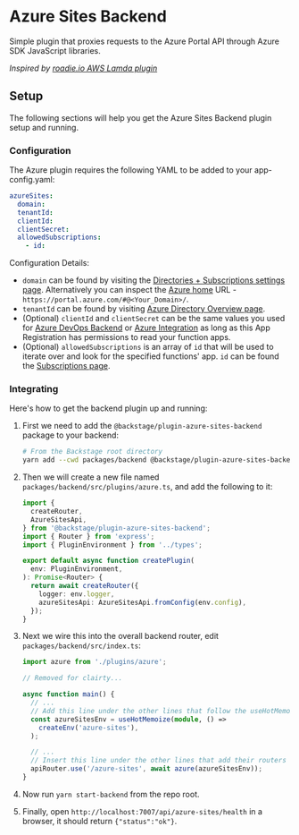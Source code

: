 # Azure Sites Backend

Simple plugin that proxies requests to the Azure Portal API through Azure SDK JavaScript libraries.

_Inspired by [roadie.io AWS Lamda plugin](https://roadie.io/backstage/plugins/aws-lambda/)_

## Setup

The following sections will help you get the Azure Sites Backend plugin setup and running.

### Configuration

The Azure plugin requires the following YAML to be added to your app-config.yaml:

```yaml
azureSites:
  domain:
  tenantId:
  clientId:
  clientSecret:
  allowedSubscriptions:
    - id:
```

Configuration Details:

- `domain` can be found by visiting the [Directories + Subscriptions settings page](https://portal.azure.com/#settings/directory). Alternatively you can inspect the [Azure home](https://portal.azure.com/#home) URL - `https://portal.azure.com/#@<Your_Domain>/`.
- `tenantId` can be found by visiting [Azure Directory Overview page](https://portal.azure.com/#blade/Microsoft_AAD_IAM/ActiveDirectoryMenuBlade).
- (Optional) `clientId` and `clientSecret` can be the same values you used for [Azure DevOps Backend](https://github.com/backstage/backstage/tree/master/plugins/azure-devops-backend) or [Azure Integration](https://backstage.io/docs/integrations/azure/org#app-registration) as long as this App Registration has permissions to read your function apps.
- (Optional) `allowedSubscriptions` is an array of `id` that will be used to iterate over and look for the specified functions' app. `id` can be found the [Subscriptions page](https://portal.azure.com/#view/Microsoft_Azure_Billing/SubscriptionsBlade).

### Integrating

Here's how to get the backend plugin up and running:

1. First we need to add the `@backstage/plugin-azure-sites-backend` package to your backend:

   ```sh
   # From the Backstage root directory
   yarn add --cwd packages/backend @backstage/plugin-azure-sites-backend
   ```

2. Then we will create a new file named `packages/backend/src/plugins/azure.ts`, and add the following to it:

   ```ts
   import {
     createRouter,
     AzureSitesApi,
   } from '@backstage/plugin-azure-sites-backend';
   import { Router } from 'express';
   import { PluginEnvironment } from '../types';

   export default async function createPlugin(
     env: PluginEnvironment,
   ): Promise<Router> {
     return await createRouter({
       logger: env.logger,
       azureSitesApi: AzureSitesApi.fromConfig(env.config),
     });
   }
   ```

3. Next we wire this into the overall backend router, edit `packages/backend/src/index.ts`:

   ```ts
   import azure from './plugins/azure';

   // Removed for clairty...

   async function main() {
     // ...
     // Add this line under the other lines that follow the useHotMemoize pattern
     const azureSitesEnv = useHotMemoize(module, () =>
       createEnv('azure-sites'),
     );

     // ...
     // Insert this line under the other lines that add their routers to apiRouter in the same way
     apiRouter.use('/azure-sites', await azure(azureSitesEnv));
   }
   ```

4. Now run `yarn start-backend` from the repo root.

5. Finally, open `http://localhost:7007/api/azure-sites/health` in a browser, it should return `{"status":"ok"}`.
